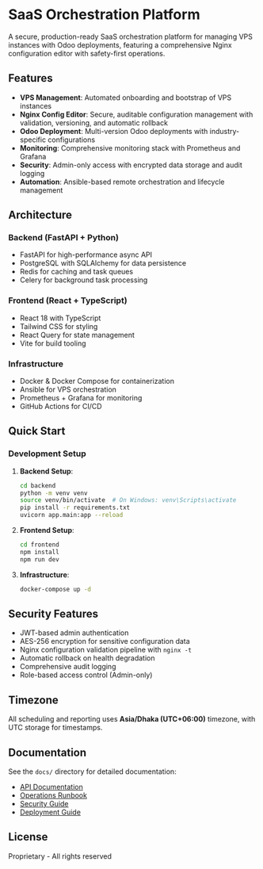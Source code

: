# SaaS Orchestration Platform

A secure, production-ready SaaS orchestration platform for managing VPS instances with Odoo deployments, featuring a comprehensive Nginx configuration editor with safety-first operations.

## Features

- **VPS Management**: Automated onboarding and bootstrap of VPS instances
- **Nginx Config Editor**: Secure, auditable configuration management with validation, versioning, and automatic rollback
- **Odoo Deployment**: Multi-version Odoo deployments with industry-specific configurations
- **Monitoring**: Comprehensive monitoring stack with Prometheus and Grafana
- **Security**: Admin-only access with encrypted data storage and audit logging
- **Automation**: Ansible-based remote orchestration and lifecycle management

## Architecture

### Backend (FastAPI + Python)
- FastAPI for high-performance async API
- PostgreSQL with SQLAlchemy for data persistence
- Redis for caching and task queues
- Celery for background task processing

### Frontend (React + TypeScript)
- React 18 with TypeScript
- Tailwind CSS for styling
- React Query for state management
- Vite for build tooling

### Infrastructure
- Docker & Docker Compose for containerization
- Ansible for VPS orchestration
- Prometheus + Grafana for monitoring
- GitHub Actions for CI/CD

## Quick Start

### Development Setup

1. **Backend Setup**:
   ```bash
   cd backend
   python -m venv venv
   source venv/bin/activate  # On Windows: venv\Scripts\activate
   pip install -r requirements.txt
   uvicorn app.main:app --reload
   ```

2. **Frontend Setup**:
   ```bash
   cd frontend
   npm install
   npm run dev
   ```

3. **Infrastructure**:
   ```bash
   docker-compose up -d
   ```

## Security Features

- JWT-based admin authentication
- AES-256 encryption for sensitive configuration data
- Nginx configuration validation pipeline with `nginx -t`
- Automatic rollback on health degradation
- Comprehensive audit logging
- Role-based access control (Admin-only)

## Timezone

All scheduling and reporting uses **Asia/Dhaka (UTC+06:00)** timezone, with UTC storage for timestamps.

## Documentation

See the `docs/` directory for detailed documentation:
- [API Documentation](docs/api.md)
- [Operations Runbook](docs/operations.md)
- [Security Guide](docs/security.md)
- [Deployment Guide](docs/deployment.md)

## License

Proprietary - All rights reserved